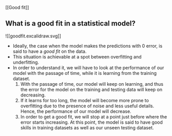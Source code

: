 [[Good fit]]
## What is a good fit in a statistical model?

![[goodfit.excalidraw.svg]]

- Ideally, the case when the model makes the predictions with 0 error, is said to have a _good fit_ on the data. 
- This situation is achievable at a spot between overfitting and underfitting. 
- In order to understand it, we will have to look at the performance of our model with the passage of time, while it is learning from the training dataset.
	1. With the passage of time, our model will keep on learning, and thus the error for the model on the training and testing data will keep on decreasing. 
	2. If it learns for too long, the model will become more prone to overfitting due to the presence of noise and less useful details. Hence, the performance of our model will decrease. 
	3. In order to get a good fit, we will stop at a point just before where the error starts increasing. At this point, the model is said to have good skills in training datasets as well as our unseen testing dataset.